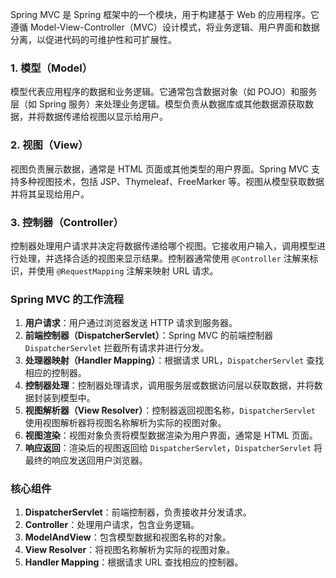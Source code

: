 Spring MVC 是 Spring 框架中的一个模块，用于构建基于 Web 的应用程序。它遵循 Model-View-Controller（MVC）设计模式，将业务逻辑、用户界面和数据分离，以促进代码的可维护性和可扩展性。
### 1. **模型（Model）**
模型代表应用程序的数据和业务逻辑。它通常包含数据对象（如 POJO）和服务层（如 Spring 服务）来处理业务逻辑。模型负责从数据库或其他数据源获取数据，并将数据传递给视图以显示给用户。
### 2. **视图（View）**
视图负责展示数据，通常是 HTML 页面或其他类型的用户界面。Spring MVC 支持多种视图技术，包括 JSP、Thymeleaf、FreeMarker 等。视图从模型获取数据并将其呈现给用户。
### 3. **控制器（Controller）**
控制器处理用户请求并决定将数据传递给哪个视图。它接收用户输入，调用模型进行处理，并选择合适的视图来显示结果。控制器通常使用 `@Controller` 注解来标识，并使用 `@RequestMapping` 注解来映射 URL 请求。
### Spring MVC 的工作流程

1. **用户请求**：用户通过浏览器发送 HTTP 请求到服务器。
2. **前端控制器（DispatcherServlet）**：Spring MVC 的前端控制器 `DispatcherServlet` 拦截所有请求并进行分发。
3. **处理器映射（Handler Mapping）**：根据请求 URL，`DispatcherServlet` 查找相应的控制器。
4. **控制器处理**：控制器处理请求，调用服务层或数据访问层以获取数据，并将数据封装到模型中。
5. **视图解析器（View Resolver）**：控制器返回视图名称，`DispatcherServlet` 使用视图解析器将视图名称解析为实际的视图对象。
6. **视图渲染**：视图对象负责将模型数据渲染为用户界面，通常是 HTML 页面。
7. **响应返回**：渲染后的视图返回给 `DispatcherServlet`，`DispatcherServlet` 将最终的响应发送回用户浏览器。
### 核心组件

1. **DispatcherServlet**：前端控制器，负责接收并分发请求。
2. **Controller**：处理用户请求，包含业务逻辑。
3. **ModelAndView**：包含模型数据和视图名称的对象。
4. **View Resolver**：将视图名称解析为实际的视图对象。
5. **Handler Mapping**：根据请求 URL 查找相应的控制器。

